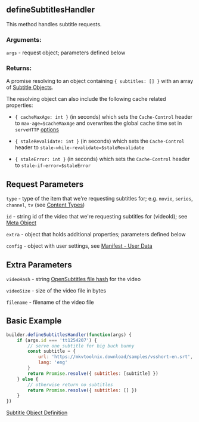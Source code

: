 ## defineSubtitlesHandler

This method handles subtitle requests.

### Arguments:

`args` - request object; parameters defined below

### Returns:

A promise resolving to an object containing `{ subtitles: [] }` with an array of [Subtitle Objects](../responses/subtitles.md).

The resolving object can also include the following cache related properties:

- `{ cacheMaxAge: int }` (in seconds) which sets the `Cache-Control` header to `max-age=$cacheMaxAge` and overwrites the global cache time set in `serveHTTP` [options](../../README.md#servehttpaddoninterface-options)

- `{ staleRevalidate: int }` (in seconds) which sets the `Cache-Control` header to `stale-while-revalidate=$staleRevalidate`

- `{ staleError: int }` (in seconds) which sets the `Cache-Control` header to `stale-if-error=$staleError`


## Request Parameters

``type`` - type of the item that we're requesting subtitles for; e.g. `movie`, `series`, `channel`, `tv` (see [Content Types](../responses/content.types.md))

``id`` -  string id of the video that we're requesting subtitles for (videoId); see [Meta Object](../responses/meta.md)

``extra`` - object that holds additional properties; parameters defined below

``config`` - object with user settings, see [Manifest - User Data](../responses/manifest.md#user-data)


## Extra Parameters

``videoHash`` - string [OpenSubtitles file hash](http://trac.opensubtitles.org/projects/opensubtitles/wiki/HashSourceCodes) for the video

``videoSize`` - size of the video file in bytes

``filename`` - filename of the video file


## Basic Example

```javascript
builder.defineSubtitlesHandler(function(args) {
    if (args.id === 'tt1254207') {
        // serve one subtitle for big buck bunny
        const subtitle = {
            url: 'https://mkvtoolnix.download/samples/vsshort-en.srt',
            lang: 'eng'
        }
        return Promise.resolve({ subtitles: [subtitle] })
    } else {
        // otherwise return no subtitles
        return Promise.resolve({ subtitles: [] })
    }
})
```

[Subtitle Object Definition](../responses/subtitles.md)
